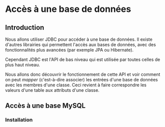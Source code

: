# Accès à une base de données

## Introduction

Nous allons utiliser JDBC pour accéder à une base de données. Il existe d'autres librairies qui permettent l'accès aux bases de données, avec des fonctionnalités plus avancées (par exemple JPA ou Hibernate).

Cependant JDBC est l'API de bas niveau qui est utilisée par toutes celles de plus haut niveau.

Nous allons donc découvrir le fonctionnement de cette API et voir comment on peut *mapper* (c'est-à-dire associer) les entrées d'une base de données avec les membres d'une classe. Ceci revient à faire correspondre les valeurs d'une table aux attributs d'une classe.



## Accès à une base MySQL

### Installation 
